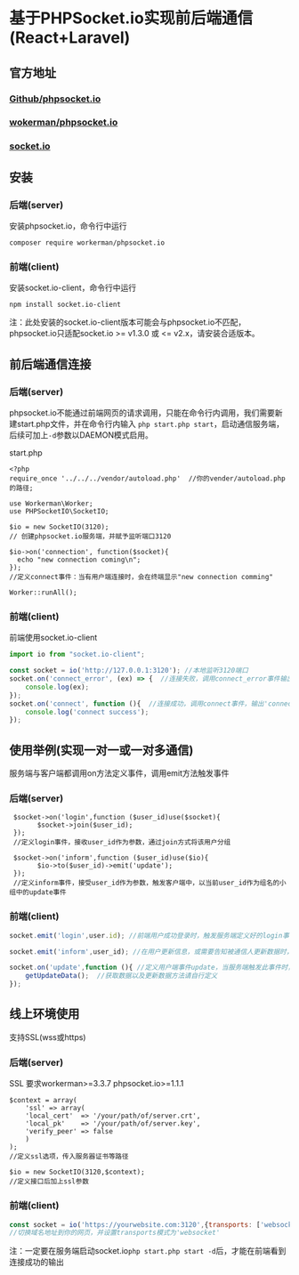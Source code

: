 # 基于PHPSocket.io实现前后端通信(React+Laravel)

## 官方地址
### [Github/phpsocket.io](https://github.com/walkor/phpsocket.io)
### [wokerman/phpsocket.io](https://www.workerman.net/phpsocket_io)
### [socket.io](https://socket.io/)

## 安装

### 后端(server)
安装phpsocket.io，命令行中运行 

`composer require workerman/phpsocket.io`
### 前端(client)
安装socket.io-client，命令行中运行  

`npm install socket.io-client`  

注：此处安装的socket.io-client版本可能会与phpsocket.io不匹配，
phpsocket.io只适配socket.io >= v1.3.0 或 <= v2.x，请安装合适版本。

## 前后端通信连接

### 后端(server)

phpsocket.io不能通过前端网页的请求调用，只能在命令行内调用，我们需要新建start.php文件，并在命令行内输入
`php start.php start`，启动通信服务端，后续可加上`-d`参数以DAEMON模式启用。

start.php  
```
<?php
require_once '../../../vendor/autoload.php'  //你的vender/autoload.php的路径;

use Workerman\Worker;
use PHPSocketIO\SocketIO;

$io = new SocketIO(3120);  
// 创建phpsocket.io服务端，并赋予监听端口3120

$io->on('connection', function($socket){  
  echo "new connection coming\n";
});
//定义connect事件：当有用户端连接时，会在终端显示"new connection comming"

Worker::runAll();
```
### 前端(client)

前端使用socket.io-client
```javascript
import io from "socket.io-client";

const socket = io('http://127.0.0.1:3120'); //本地监听3120端口
socket.on('connect_error', (ex) => {  //连接失败，调用connect_error事件输出错误信息
    console.log(ex);
});
socket.on('connect', function (){  //连接成功，调用connect事件，输出'connect success'
    console.log('connect success');
});
```
## 使用举例(实现一对一或一对多通信)

服务端与客户端都调用on方法定义事件，调用emit方法触发事件

### 后端(server)
```
 $socket->on('login',function ($user_id)use($socket){ 
       $socket->join($user_id);
 });
 //定义login事件，接收user_id作为参数，通过join方式将该用户分组
 
 $socket->on('inform',function ($user_id)use($io){
       $io->to($user_id)->emit('update');
 });
 //定义inform事件，接受user_id作为参数，触发客户端中，以当前user_id作为组名的小组中的update事件
```
### 前端(client)
```javascript
socket.emit('login',user.id); //前端用户成功登录时，触发服务端定义好的login事件，从而完成分组

socket.emit('inform',user_id); //在用户更新信息，或需要告知被通信人更新数据时，触发服务端inform事件

socket.on('update',function (){ //定义用户端事件update，当服务端触发此事件时，前端重新获取数据，更新页面
    getUpdateData();  //获取数据以及更新数据方法请自行定义
});
```

## 线上环境使用
支持SSL(wss或https)
### 后端(server)
SSL 要求workerman>=3.3.7 phpsocket.io>=1.1.1
```
$context = array(
    'ssl' => array(
    'local_cert'  => '/your/path/of/server.crt',
    'local_pk'    => '/your/path/of/server.key',
    'verify_peer' => false
    )
);
//定义ssl选项，传入服务器证书等路径

$io = new SocketIO(3120,$context);
//定义接口后加上ssl参数
```

### 前端(client)
```javascript
const socket = io('https://yourwebsite.com:3120',{transports: ['websocket']});
//切换域名地址到你的网页，并设置transports模式为'websocket'
```

注：一定要在服务端启动socket.io`php start.php start -d`后，才能在前端看到连接成功的输出